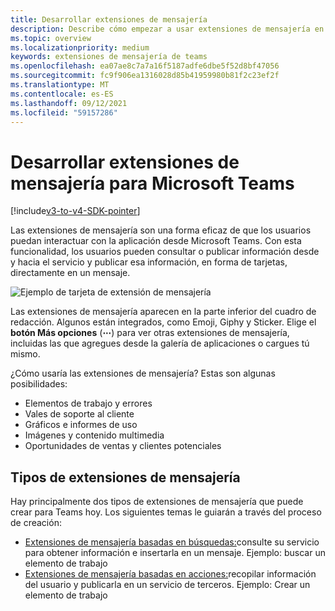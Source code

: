 ```yaml
---
title: Desarrollar extensiones de mensajería
description: Describe cómo empezar a usar extensiones de mensajería en Microsoft Teams
ms.topic: overview
ms.localizationpriority: medium
keywords: extensiones de mensajería de teams
ms.openlocfilehash: ea07ae8c7a7a16f5187adfe6dbe5f52d8bf47056
ms.sourcegitcommit: fc9f906ea1316028d85b41959980b81f2c23ef2f
ms.translationtype: MT
ms.contentlocale: es-ES
ms.lasthandoff: 09/12/2021
ms.locfileid: "59157286"
---
```

# <a name="develop-messaging-extensions-for-microsoft-teams"></a>Desarrollar extensiones de mensajería para Microsoft Teams

[!include[v3-to-v4-SDK-pointer](~/includes/v3-to-v4-pointer-me.md)]

Las extensiones de mensajería son una forma eficaz de que los usuarios puedan interactuar con la aplicación desde Microsoft Teams. Con esta funcionalidad, los usuarios pueden consultar o publicar información desde y hacia el servicio y publicar esa información, en forma de tarjetas, directamente en un mensaje.

![Ejemplo de tarjeta de extensión de mensajería](~/assets/images/compose-extensions/ceexample.png)

Las extensiones de mensajería aparecen en la parte inferior del cuadro de redacción. Algunos están integrados, como Emoji, Giphy y Sticker. Elige el **botón Más opciones** (**&#8943;**) para ver otras extensiones de mensajería, incluidas las que agregues desde la galería de aplicaciones o cargues tú mismo.

¿Cómo usaría las extensiones de mensajería? Estas son algunas posibilidades:

* Elementos de trabajo y errores
* Vales de soporte al cliente
* Gráficos e informes de uso
* Imágenes y contenido multimedia
* Oportunidades de ventas y clientes potenciales

## <a name="types-of-messaging-extensions"></a>Tipos de extensiones de mensajería

Hay principalmente dos tipos de extensiones de mensajería que puede crear para Teams hoy. Los siguientes temas le guiarán a través del proceso de creación:

* [Extensiones de mensajería basadas en búsquedas:](~/resources/messaging-extension-v3/search-extensions.md)consulte su servicio para obtener información e insertarla en un mensaje. Ejemplo: buscar un elemento de trabajo
* [Extensiones de mensajería basadas en acciones:](~/resources/messaging-extension-v3/create-extensions.md)recopilar información del usuario y publicarla en un servicio de terceros. Ejemplo: Crear un elemento de trabajo
